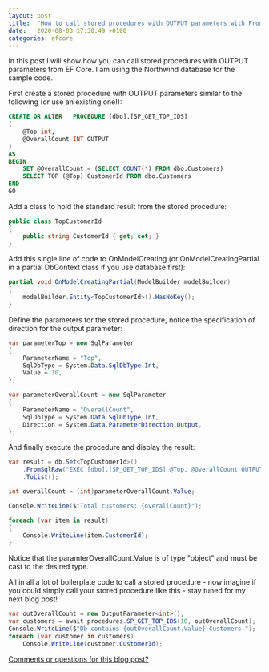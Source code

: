 ```yaml
---
layout: post
title:  "How to call stored procedures with OUTPUT parameters with FromSqlRaw in EF Core"
date:   2020-08-03 17:30:49 +0100
categories: efcore
---
```


In this post I will show how you can call stored procedures  with OUTPUT parameters from EF Core. I am using the Northwind database for the sample code.

First create a stored procedure with OUTPUT parameters similar to the following (or use an existing one!):

```sql
CREATE OR ALTER   PROCEDURE [dbo].[SP_GET_TOP_IDS]
(
	@Top int,
    @OverallCount INT OUTPUT
)
AS
BEGIN
    SET @OverallCount = (SELECT COUNT(*) FROM dbo.Customers)
    SELECT TOP (@Top) CustomerId FROM dbo.Customers
END
GO
```
Add a class to hold the standard result from the stored procedure:

```csharp
public class TopCustomerId
{
    public string CustomerId { get; set; }
}
```
Add this single line of code to OnModelCreating (or OnModelCreatingPartial in a partial DbContext class if you use database first):

```csharp
partial void OnModelCreatingPartial(ModelBuilder modelBuilder)
{
    modelBuilder.Entity<TopCustomerId>().HasNoKey();
}
```

Define the parameters for the stored procedure, notice the specification of direction for the output parameter:

```csharp
var parameterTop = new SqlParameter
{
    ParameterName = "Top",
    SqlDbType = System.Data.SqlDbType.Int,
    Value = 10,
};

var parameterOverallCount = new SqlParameter
{
    ParameterName = "OverallCount",
    SqlDbType = System.Data.SqlDbType.Int,
    Direction = System.Data.ParameterDirection.Output,
};
```

And finally execute the procedure and display the result:

```csharp
var result = db.Set<TopCustomerId>()
    .FromSqlRaw("EXEC [dbo].[SP_GET_TOP_IDS] @Top, @OverallCount OUTPUT ", parameterTop, parameterOverallCount)
    .ToList();

int overallCount = (int)parameterOverallCount.Value;

Console.WriteLine($"Total customers: {overallCount}");

foreach (var item in result)
{
    Console.WriteLine(item.CustomerId);
}
```
Notice that the paramterOverallCount.Value is of type "object" and must be cast to the desired type.

All in all a lot of boilerplate code to call a stored procedure - now imagine if you could simply call your stored procedure like this - stay tuned for my next blog post!

```csharp
var outOverallCount = new OutputParameter<int>();
var customers = await procedures.SP_GET_TOP_IDS(10, outOverallCount);
Console.WriteLine($"Db contains {outOverallCount.Value} Customers.");
foreach (var customer in customers)
    Console.WriteLine(customer.CustomerId);
```

[Comments or questions for this blog post?](https://github.com/ErikEJ/erikej.github.io/issues/14)